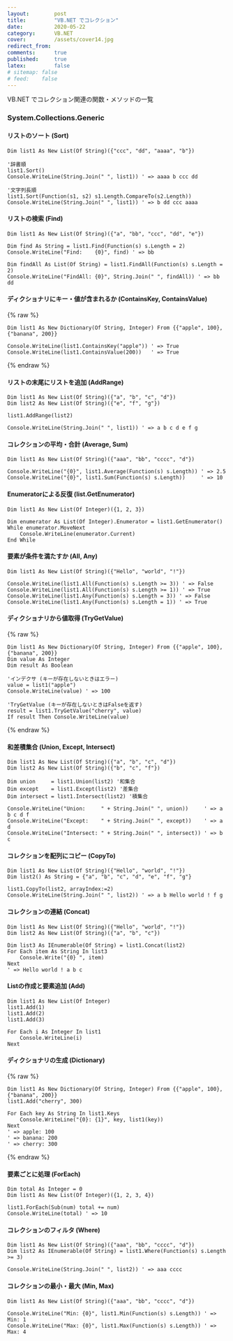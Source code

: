 ```yaml
---
layout:        post
title:         "VB.NET でコレクション"
date:          2020-05-22
category:      VB.NET
cover:         /assets/cover14.jpg
redirect_from:
comments:      true
published:     true
latex:         false
# sitemap: false
# feed:    false
---
```


VB.NET でコレクション関連の関数・メソッドの一覧

### System.Collections.Generic

#### リストのソート (Sort)

```vb.net
Dim list1 As New List(Of String)({"ccc", "dd", "aaaa", "b"})

'辞書順
list1.Sort()
Console.WriteLine(String.Join(" ", list1)) ' => aaaa b ccc dd

'文字列長順
list1.Sort(Function(s1, s2) s1.Length.CompareTo(s2.Length))
Console.WriteLine(String.Join(" ", list1)) ' => b dd ccc aaaa
```

#### リストの検索 (Find)

```vb.net
Dim list1 As New List(Of String)({"a", "bb", "ccc", "dd", "e"})

Dim find As String = list1.Find(Function(s) s.Length = 2)
Console.WriteLine("Find:    {0}", find) ' => bb

Dim findAll As List(Of String) = list1.FindAll(Function(s) s.Length = 2)
Console.WriteLine("FindAll: {0}", String.Join(" ", findAll)) ' => bb dd
```

#### ディクショナリにキー・値が含まれるか (ContainsKey, ContainsValue)

{% raw %}
```vb.net
Dim list1 As New Dictionary(Of String, Integer) From {{"apple", 100}, {"banana", 200}}

Console.WriteLine(list1.ContainsKey("apple")) ' => True
Console.WriteLine(list1.ContainsValue(200))   ' => True
```
{% endraw %}

#### リストの末尾にリストを追加 (AddRange)

```vb.net
Dim list1 As New List(Of String)({"a", "b", "c", "d"})
Dim list2 As New List(Of String)({"e", "f", "g"})

list1.AddRange(list2)

Console.WriteLine(String.Join(" ", list1)) ' => a b c d e f g
```

#### コレクションの平均・合計 (Average, Sum)

```vb.net
Dim list1 As New List(Of String)({"aaa", "bb", "cccc", "d"})

Console.WriteLine("{0}", list1.Average(Function(s) s.Length)) ' => 2.5
Console.WriteLine("{0}", list1.Sum(Function(s) s.Length))     ' => 10
```

#### Enumeratorによる反復 (list.GetEnumerator)

```vb.net
Dim list1 As New List(Of Integer)({1, 2, 3})

Dim enumerator As List(Of Integer).Enumerator = list1.GetEnumerator()
While enumerator.MoveNext
    Console.WriteLine(enumerator.Current)
End While
```

#### 要素が条件を満たすか (All, Any)

```vb.net
Dim list1 As New List(Of String)({"Hello", "world", "!"})

Console.WriteLine(list1.All(Function(s) s.Length >= 3)) ' => False
Console.WriteLine(list1.All(Function(s) s.Length >= 1)) ' => True
Console.WriteLine(list1.Any(Function(s) s.Length = 3)) ' => False
Console.WriteLine(list1.Any(Function(s) s.Length = 1)) ' => True
```

#### ディクショナリから値取得 (TryGetValue)

{% raw %}
```vb.net
Dim list1 As New Dictionary(Of String, Integer) From {{"apple", 100}, {"banana", 200}}
Dim value As Integer
Dim result As Boolean

'インデクサ (キーが存在しないときはエラー)
value = list1("apple")
Console.WriteLine(value) ' => 100

'TryGetValue (キーが存在しないときはFalseを返す)
result = list1.TryGetValue("cherry", value)
If result Then Console.WriteLine(value)
```
{% endraw %}

#### 和差積集合 (Union, Except, Intersect)

```vb.net
Dim list1 As New List(Of String)({"a", "b", "c", "d"})
Dim list2 As New List(Of String)({"b", "c", "f"})

Dim union     = list1.Union(list2) '和集合
Dim except    = list1.Except(list2) '差集合
Dim intersect = list1.Intersect(list2) '積集合

Console.WriteLine("Union:     " + String.Join(" ", union))     ' => a b c d f
Console.WriteLine("Except:    " + String.Join(" ", except))    ' => a d
Console.WriteLine("Intersect: " + String.Join(" ", intersect)) ' => b c
```

#### コレクションを配列にコピー (CopyTo)

```vb.net
Dim list1 As New List(Of String)({"Hello", "world", "!"})
Dim list2() As String = {"a", "b", "c", "d", "e", "f", "g"}

list1.CopyTo(list2, arrayIndex:=2)
Console.WriteLine(String.Join(" ", list2)) ' => a b Hello world ! f g
```

#### コレクションの連結 (Concat)

```vb.net
Dim list1 As New List(Of String)({"Hello", "world", "!"})
Dim list2 As New List(Of String)({"a", "b", "c"})

Dim list3 As IEnumerable(Of String) = list1.Concat(list2)
For Each item As String In list3
    Console.Write("{0} ", item)
Next
' => Hello world ! a b c
```

#### Listの作成と要素追加 (Add)

```vb.net
Dim list1 As New List(Of Integer)
list1.Add(1)
list1.Add(2)
list1.Add(3)

For Each i As Integer In list1
    Console.WriteLine(i)
Next
```

#### ディクショナリの生成 (Dictionary)

{% raw %}
```vb.net
Dim list1 As New Dictionary(Of String, Integer) From {{"apple", 100}, {"banana", 200}}
list1.Add("cherry", 300)

For Each key As String In list1.Keys
    Console.WriteLine("{0}: {1}", key, list1(key))
Next
' => apple: 100
' => banana: 200
' => cherry: 300
```
{% endraw %}

#### 要素ごとに処理 (ForEach)

```vb.net
Dim total As Integer = 0
Dim list1 As New List(Of Integer)({1, 2, 3, 4})

list1.ForEach(Sub(num) total += num)
Console.WriteLine(total) ' => 10
```

#### コレクションのフィルタ (Where)

```vb.net
Dim list1 As New List(Of String)({"aaa", "bb", "cccc", "d"})
Dim list2 As IEnumerable(Of String) = list1.Where(Function(s) s.Length >= 3)

Console.WriteLine(String.Join(" ", list2)) ' => aaa cccc
```

#### コレクションの最小・最大 (Min, Max)

```vb.net
Dim list1 As New List(Of String)({"aaa", "bb", "cccc", "d"})

Console.WriteLine("Min: {0}", list1.Min(Function(s) s.Length)) ' => Min: 1
Console.WriteLine("Max: {0}", list1.Max(Function(s) s.Length)) ' => Max: 4
```

